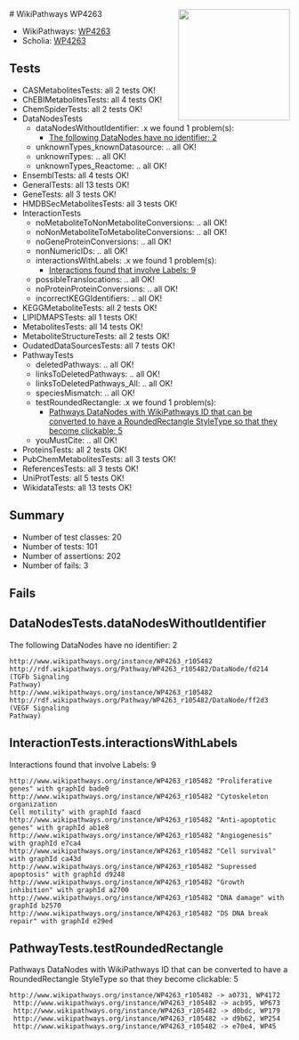 <img style="float: right; width: 200px" src="https://upload.wikimedia.org/wikipedia/commons/thumb/8/83/Wplogo_with_text_500.png/640px-Wplogo_with_text_500.png" />
# WikiPathways WP4263

* WikiPathways: [WP4263](https://new.wikipathways.org/pathways/WP4263)
* Scholia: [WP4263](https://scholia.toolforge.org/wikipathways/WP4263)
## Tests
* CASMetabolitesTests: all 2 tests OK!
* ChEBIMetabolitesTests: all 4 tests OK!
* ChemSpiderTests: all 2 tests OK!
* DataNodesTests
    * dataNodesWithoutIdentifier: .x we found 1 problem(s):
        * [The following DataNodes have no identifier: 2](#d2d32fa1)
    * unknownTypes_knownDatasource: .. all OK!
    * unknownTypes: .. all OK!
    * unknownTypes_Reactome: .. all OK!
* EnsemblTests: all 4 tests OK!
* GeneralTests: all 13 tests OK!
* GeneTests: all 3 tests OK!
* HMDBSecMetabolitesTests: all 3 tests OK!
* InteractionTests
    * noMetaboliteToNonMetaboliteConversions: .. all OK!
    * noNonMetaboliteToMetaboliteConversions: .. all OK!
    * noGeneProteinConversions: .. all OK!
    * nonNumericIDs: .. all OK!
    * interactionsWithLabels: .x we found 1 problem(s):
        * [Interactions found that involve Labels: 9](#630d2680)
    * possibleTranslocations: .. all OK!
    * noProteinProteinConversions: .. all OK!
    * incorrectKEGGIdentifiers: .. all OK!
* KEGGMetaboliteTests: all 2 tests OK!
* LIPIDMAPSTests: all 1 tests OK!
* MetabolitesTests: all 14 tests OK!
* MetaboliteStructureTests: all 2 tests OK!
* OudatedDataSourcesTests: all 7 tests OK!
* PathwayTests
    * deletedPathways: .. all OK!
    * linksToDeletedPathways: .. all OK!
    * linksToDeletedPathways_All: .. all OK!
    * speciesMismatch: .. all OK!
    * testRoundedRectangle: .x we found 1 problem(s):
        * [Pathways DataNodes with WikiPathways ID that can be converted to have a RoundedRectangle StyleType so that they become clickable: 5](#9fbad3cf)
    * youMustCite: .. all OK!
* ProteinsTests: all 2 tests OK!
* PubChemMetabolitesTests: all 3 tests OK!
* ReferencesTests: all 3 tests OK!
* UniProtTests: all 5 tests OK!
* WikidataTests: all 13 tests OK!


## Summary

* Number of test classes: 20
* Number of tests: 101
* Number of assertions: 202
* Number of fails: 3

## Fails

<a name="d2d32fa1" />

## DataNodesTests.dataNodesWithoutIdentifier

The following DataNodes have no identifier: 2
```
http://www.wikipathways.org/instance/WP4263_r105482 http://rdf.wikipathways.org/Pathway/WP4263_r105482/DataNode/fd214 (TGFb Signaling
Pathway)
http://www.wikipathways.org/instance/WP4263_r105482 http://rdf.wikipathways.org/Pathway/WP4263_r105482/DataNode/ff2d3 (VEGF Signaling
Pathway)
```

<a name="630d2680" />

## InteractionTests.interactionsWithLabels

Interactions found that involve Labels: 9
```
http://www.wikipathways.org/instance/WP4263_r105482 "Proliferative genes" with graphId bade0
http://www.wikipathways.org/instance/WP4263_r105482 "Cytoskeleton organization
Cell motility" with graphId faacd
http://www.wikipathways.org/instance/WP4263_r105482 "Anti-apoptotic 
genes" with graphId ab1e8
http://www.wikipathways.org/instance/WP4263_r105482 "Angiogenesis" with graphId e7ca4
http://www.wikipathways.org/instance/WP4263_r105482 "Cell survival" with graphId ca43d
http://www.wikipathways.org/instance/WP4263_r105482 "Supressed 
apoptosis" with graphId d9248
http://www.wikipathways.org/instance/WP4263_r105482 "Growth inhibition" with graphId a2700
http://www.wikipathways.org/instance/WP4263_r105482 "DNA damage" with graphId b2570
http://www.wikipathways.org/instance/WP4263_r105482 "DS DNA break repair" with graphId e29ed
```

<a name="9fbad3cf" />

## PathwayTests.testRoundedRectangle

Pathways DataNodes with WikiPathways ID that can be converted to have a RoundedRectangle StyleType so that they become clickable: 5
```
http://www.wikipathways.org/instance/WP4263_r105482 -> a0731, WP4172
 http://www.wikipathways.org/instance/WP4263_r105482 -> acb95, WP673
 http://www.wikipathways.org/instance/WP4263_r105482 -> d0bdc, WP179
 http://www.wikipathways.org/instance/WP4263_r105482 -> d9b62, WP254
 http://www.wikipathways.org/instance/WP4263_r105482 -> e70e4, WP45
 ```


